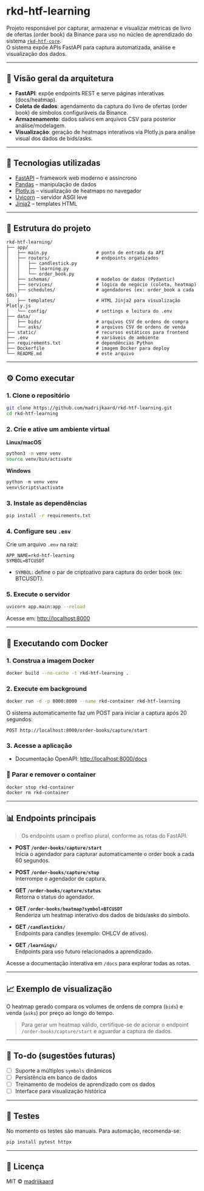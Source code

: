 # rkd-htf-learning

Projeto responsável por capturar, armazenar e visualizar métricas de livro de ofertas (order book) da Binance para uso no núcleo de aprendizado do sistema [`rkd-htf-core`](https://github.com/madrijkaard/rkd-htf-core).  
O sistema expõe APIs FastAPI para captura automatizada, análise e visualização dos dados.

---

## 📐 Visão geral da arquitetura

- **FastAPI**: expõe endpoints REST e serve páginas interativas (docs/heatmap).
- **Coleta de dados**: agendamento da captura do livro de ofertas (order book) de símbolos configuráveis da Binance.
- **Armazenamento**: dados salvos em arquivos CSV para posterior análise/modelagem.
- **Visualização**: geração de heatmaps interativos via Plotly.js para análise visual dos dados de bids/asks.

---

## 🚀 Tecnologias utilizadas

- [FastAPI](https://fastapi.tiangolo.com/) – framework web moderno e assíncrono
- [Pandas](https://pandas.pydata.org/) – manipulação de dados
- [Plotly.js](https://plotly.com/javascript/) – visualização de heatmaps no navegador
- [Uvicorn](https://www.uvicorn.org/) – servidor ASGI leve
- [Jinja2](https://jinja.palletsprojects.com/) – templates HTML

---

## 📁 Estrutura do projeto

```
rkd-htf-learning/
├── app/
│   ├── main.py                  # ponto de entrada da API
│   ├── routers/                 # endpoints organizados
│   │   ├── candlestick.py
│   │   ├── learning.py
│   │   └── order_book.py
│   ├── schemas/                 # modelos de dados (Pydantic)
│   ├── services/                # lógica de negócio (coleta, heatmap)
│   ├── schedules/               # agendadores (ex: order_book a cada 60s)
│   ├── templates/               # HTML Jinja2 para visualização Plotly.js
│   └── config/                  # settings e leitura do .env
├── data/
│   ├── bids/                    # arquivos CSV de ordens de compra
│   └── asks/                    # arquivos CSV de ordens de venda
├── static/                      # recursos estáticos para frontend
├── .env                         # variáveis de ambiente
├── requirements.txt             # dependências Python
├── Dockerfile                   # imagem Docker para deploy
└── README.md                    # este arquivo
```

---

## ⚙️ Como executar

### 1. Clone o repositório

```bash
git clone https://github.com/madrijkaard/rkd-htf-learning.git
cd rkd-htf-learning
```

### 2. Crie e ative um ambiente virtual

**Linux/macOS**
```bash
python3 -m venv venv
source venv/bin/activate
```
**Windows**
```powershell
python -m venv venv
venv\Scripts\activate
```

### 3. Instale as dependências

```bash
pip install -r requirements.txt
```

### 4. Configure seu `.env`

Crie um arquivo `.env` na raiz:
```env
APP_NAME=rkd-htf-learning
SYMBOL=BTCUSDT
```
- `SYMBOL`: define o par de criptoativo para captura do order book (ex: BTCUSDT).

### 5. Execute o servidor

```bash
uvicorn app.main:app --reload
```

Acesse em: [http://localhost:8000](http://localhost:8000)

---

## 🐳 Executando com Docker

### 1. Construa a imagem Docker

```bash
docker build --no-cache -t rkd-htf-learning .
```

### 2. Execute em background

```bash
docker run -d -p 8000:8000 --name rkd-container rkd-htf-learning
```

O sistema automaticamente faz um POST para iniciar a captura após 20 segundos:
```
POST http://localhost:8000/order-books/capture/start
```

### 3. Acesse a aplicação

- Documentação OpenAPI: [http://localhost:8000/docs](http://localhost:8000/docs)

### 🛑 Parar e remover o container

```bash
docker stop rkd-container
docker rm rkd-container
```

---

## 📊 Endpoints principais

> Os endpoints usam o prefixo plural, conforme as rotas do FastAPI.

- **POST `/order-books/capture/start`**  
  Inicia o agendador para capturar automaticamente o order book a cada 60 segundos.

- **POST `/order-books/capture/stop`**  
  Interrompe o agendador de captura.

- **GET `/order-books/capture/status`**  
  Retorna o status do agendador.

- **GET `/order-books/heatmap?symbol=BTCUSDT`**  
  Renderiza um heatmap interativo dos dados de bids/asks do símbolo.

- **GET `/candlesticks/`**  
  Endpoints para candles (exemplo: OHLCV de ativos).

- **GET `/learnings/`**  
  Endpoints para uso futuro relacionados a aprendizado.

Acesse a documentação interativa em `/docs` para explorar todas as rotas.

---

## 📈 Exemplo de visualização

O heatmap gerado compara os volumes de ordens de compra (`bids`) e venda (`asks`) por preço ao longo do tempo.

> Para gerar um heatmap válido, certifique-se de acionar o endpoint `/order-books/capture/start` e aguardar a captura de dados.

---

## 📌 To-do (sugestões futuras)

- [ ] Suporte a múltiplos `symbols` dinâmicos
- [ ] Persistência em banco de dados
- [ ] Treinamento de modelos de aprendizado com os dados
- [ ] Interface para visualização histórica

---

## 🧪 Testes

No momento os testes são manuais. Para automação, recomenda-se:

```bash
pip install pytest httpx
```

---

## 📄 Licença

MIT © [madrijkaard](https://github.com/madrijkaard)